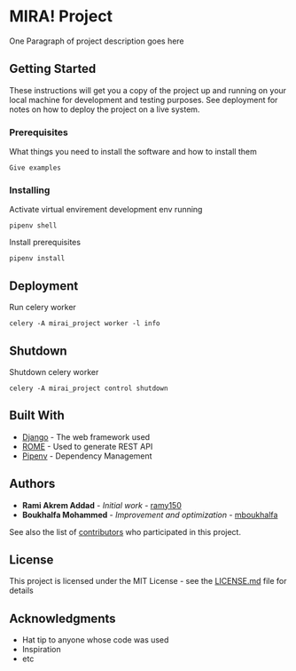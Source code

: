 # MIRA! Project

One Paragraph of project description goes here

## Getting Started

These instructions will get you a copy of the project up and running on your local machine for development and testing purposes. See deployment for notes on how to deploy the project on a live system.

### Prerequisites

What things you need to install the software and how to install them

```
Give examples
```

### Installing

Activate virtual envirement development env running


```
pipenv shell
```

Install prerequisites

```
pipenv install
```


## Deployment

Run celery worker


```
celery -A mirai_project worker -l info
```

## Shutdown

Shutdown celery worker


```
celery -A mirai_project control shutdown
```

## Built With

* [Django](https://www.djangoproject.com/) - The web framework used
* [ROME](https://www.django-rest-framework.org/) - Used to generate REST API
* [Pipenv](https://pipenv.readthedocs.io/en/latest/) - Dependency Management


## Authors
* **Rami Akrem Addad** - *Initial work* - [ramy150](https://github.com/ramy150)
* **Boukhalfa Mohammed** - *Improvement and optimization* - [mboukhalfa](https://github.com/mboukhalfa)

See also the list of [contributors](https://github.com/your/project/contributors) who participated in this project.

## License

This project is licensed under the MIT License - see the [LICENSE.md](LICENSE.md) file for details

## Acknowledgments

* Hat tip to anyone whose code was used
* Inspiration
* etc

